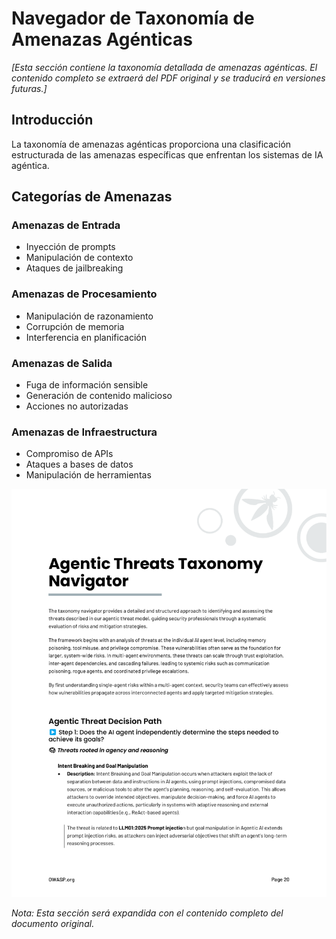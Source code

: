# Navegador de Taxonomía de Amenazas Agénticas

*[Esta sección contiene la taxonomía detallada de amenazas agénticas. El contenido completo se extraerá del PDF original y se traducirá en versiones futuras.]*

## Introducción

La taxonomía de amenazas agénticas proporciona una clasificación estructurada de las amenazas específicas que enfrentan los sistemas de IA agéntica.

## Categorías de Amenazas

### Amenazas de Entrada
- Inyección de prompts
- Manipulación de contexto
- Ataques de jailbreaking

### Amenazas de Procesamiento
- Manipulación de razonamiento
- Corrupción de memoria
- Interferencia en planificación

### Amenazas de Salida
- Fuga de información sensible
- Generación de contenido malicioso
- Acciones no autorizadas

### Amenazas de Infraestructura
- Compromiso de APIs
- Ataques a bases de datos
- Manipulación de herramientas

![Taxonomía de Amenazas](images/page_21.png)

*Nota: Esta sección será expandida con el contenido completo del documento original.*

